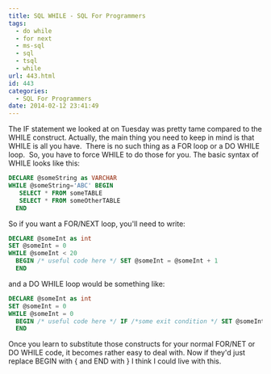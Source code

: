 ```yaml
---
title: SQL WHILE - SQL For Programmers
tags:
  - do while
  - for next
  - ms-sql
  - sql
  - tsql
  - while
url: 443.html
id: 443
categories:
  - SQL For Programmers
date: 2014-02-12 23:41:49
---
```


The IF statement we looked at on Tuesday was pretty tame compared to the WHILE construct. Actually, the main thing you need to keep in mind is that WHILE is all you have.  There is no such thing as a FOR loop or a DO WHILE loop.  So, you have to force WHILE to do those for you. The basic syntax of WHILE looks like this:

<!-- more -->

``` sql
DECLARE @someString as VARCHAR
WHILE @someString='ABC' BEGIN
   SELECT * FROM someTABLE
   SELECT * FROM someOtherTABLE
  END
```

So if you want a FOR/NEXT loop, you'll need to write:

``` sql
DECLARE @someInt as int
SET @someInt = 0
WHILE @someInt < 20
  BEGIN /* useful code here */ SET @someInt = @someInt + 1
  END
```

and a DO WHILE loop would be something like:

``` sql
DECLARE @someInt as int
SET @someInt = 0
WHILE @someInt = 0
  BEGIN /* useful code here */ IF /*some exit condition */ SET @someInt = 1
  END
```

Once you learn to substitute those constructs for your normal FOR/NET or DO WHILE code, it becomes rather easy to deal with. Now if they'd just replace BEGIN with { and END with } I think I could live with this.
